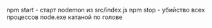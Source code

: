 npm start - старт nodemon из src/index.js
npm stop - убийство всех процессов node.exe катаной по голове